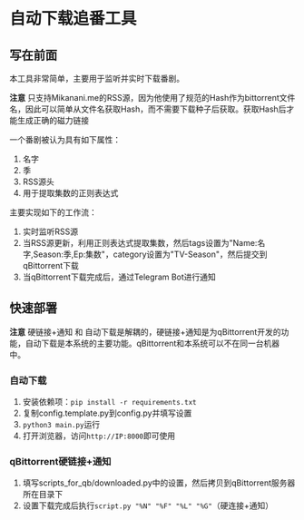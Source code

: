 # 自动下载追番工具

## 写在前面

本工具非常简单，主要用于监听并实时下载番剧。

**注意** 只支持Mikanani.me的RSS源，因为他使用了规范的Hash作为bittorrent文件名，因此可以简单从文件名获取Hash，而不需要下载种子后获取。获取Hash后才能生成正确的磁力链接

一个番剧被认为具有如下属性：

1. 名字
2. 季
3. RSS源头
4. 用于提取集数的正则表达式

主要实现如下的工作流：

1. 实时监听RSS源
2. 当RSS源更新，利用正则表达式提取集数，然后tags设置为"Name:名字,Season:季,Ep:集数"，category设置为"TV-Season"，然后提交到qBittorrent下载
3. 当qBittorrent下载完成后，通过Telegram Bot进行通知

## 快速部署

**注意** 硬链接+通知 和 自动下载是解耦的，硬链接+通知是为qBittorrent开发的功能，自动下载是本系统的主要功能。qBittorrent和本系统可以不在同一台机器中。

### 自动下载

1. 安装依赖项：`pip install -r requirements.txt`
2. 复制config.template.py到config.py并填写设置
3. `python3 main.py`运行
4. 打开浏览器，访问`http://IP:8000`即可使用

### qBittorrent硬链接+通知

1. 填写scripts_for_qb/downloaded.py中的设置，然后拷贝到qBittorrent服务器所在目录下
2. 设置下载完成后执行`script.py "%N" "%F" "%L" "%G"`（硬连接+通知）
